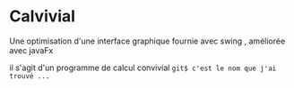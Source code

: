 # Calvivial
Une optimisation d'une interface graphique fournie avec swing , améliorée avec javaFx 


 il s'agit d'un programme de calcul convivial   `git$
 c'est le nom que j'ai trouvé ...`
